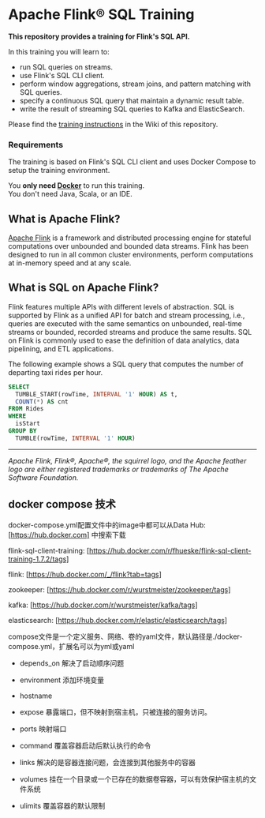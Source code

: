 # Apache Flink® SQL Training

**This repository provides a training for Flink's SQL API.**

In this training you will learn to:

* run SQL queries on streams.
* use Flink's SQL CLI client.
* perform window aggregations, stream joins, and pattern matching with SQL queries.
* specify a continuous SQL query that maintain a dynamic result table.
* write the result of streaming SQL queries to Kafka and ElasticSearch.

Please find the [training instructions](https://github.com/ververica/sql-training/wiki) in the Wiki of this repository.

### Requirements

The training is based on Flink's SQL CLI client and uses Docker Compose to setup the training environment.

You **only need [Docker](https://www.docker.com/)** to run this training. </br>
You don't need Java, Scala, or an IDE.

## What is Apache Flink?

[Apache Flink](https://flink.apache.org) is a framework and distributed processing engine for stateful computations over unbounded and bounded data streams. Flink has been designed to run in all common cluster environments, perform computations at in-memory speed and at any scale.

## What is SQL on Apache Flink?

Flink features multiple APIs with different levels of abstraction. SQL is supported by Flink as a unified API for batch and stream processing, i.e., queries are executed with the same semantics on unbounded, real-time streams or bounded, recorded streams and produce the same results. SQL on Flink is commonly used to ease the definition of data analytics, data pipelining, and ETL applications.

The following example shows a SQL query that computes the number of departing taxi rides per hour. 

```sql
SELECT
  TUMBLE_START(rowTime, INTERVAL '1' HOUR) AS t,
  COUNT(*) AS cnt
FROM Rides
WHERE
  isStart
GROUP BY 
  TUMBLE(rowTime, INTERVAL '1' HOUR)
```

----

*Apache Flink, Flink®, Apache®, the squirrel logo, and the Apache feather logo are either registered trademarks or trademarks of The Apache Software Foundation.*

## docker compose 技术

docker-compose.yml配置文件中的image中都可以从Data Hub: [https://hub.docker.com] 中搜索下载

flink-sql-client-training:
[https://hub.docker.com/r/fhueske/flink-sql-client-training-1.7.2/tags]

flink:
[https://hub.docker.com/_/flink?tab=tags]

zookeeper:
[https://hub.docker.com/r/wurstmeister/zookeeper/tags]

kafka:
[https://hub.docker.com/r/wurstmeister/kafka/tags]

elasticsearch:
[https://hub.docker.com/r/elastic/elasticsearch/tags]

compose文件是一个定义服务、网络、卷的yaml文件，默认路径是./docker-compose.yml，扩展名可以为yml或yaml

- depends_on
  解决了启动顺序问题
  
- environment
  添加环境变量

- hostname

- expose
  暴露端口，但不映射到宿主机，只被连接的服务访问。
  
- ports
  映射端口
  
- command
  覆盖容器启动后默认执行的命令

- links
  解决的是容器连接问题，会连接到其他服务中的容器
  
- volumes
  挂在一个目录或一个已存在的数据卷容器，可以有效保护宿主机的文件系统

- ulimits
  覆盖容器的默认限制

